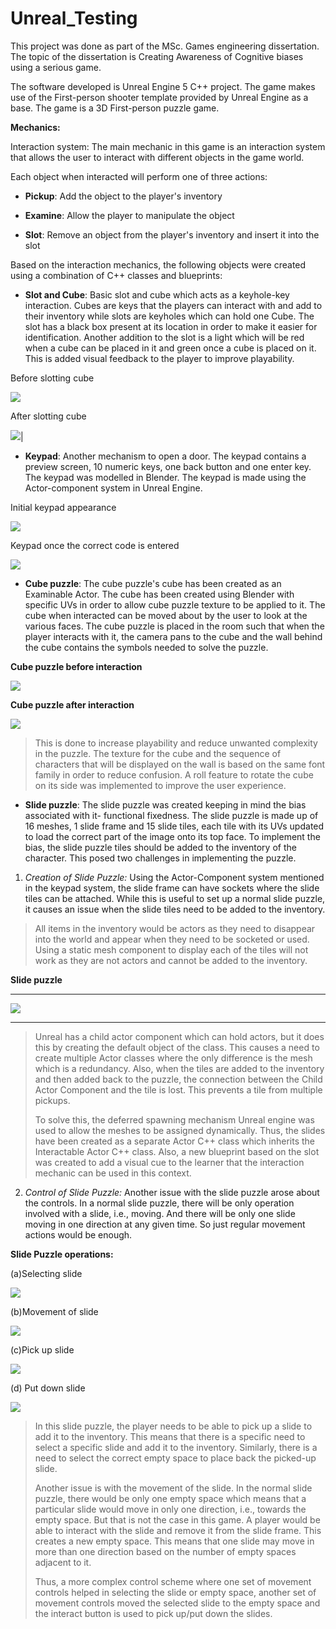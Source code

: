 # Unreal_Testing

This project was done as part of the MSc. Games engineering
dissertation. The topic of the dissertation is Creating Awareness of
Cognitive biases using a serious game.

The software developed is Unreal Engine 5 C++ project. The game makes
use of the First-person shooter template provided by Unreal Engine as a
base. The game is a 3D First-person puzzle game.

**Mechanics:**

Interaction system: The main mechanic in this game is an interaction
system that allows the user to interact with different objects in the
game world.

Each object when interacted will perform one of three actions:

-   **Pickup**: Add the object to the player's inventory

-   **Examine**: Allow the player to manipulate the object

-   **Slot**: Remove an object from the player's inventory and insert it
    into the slot

Based on the interaction mechanics, the following objects were created
using a combination of C++ classes and blueprints:

-   **Slot and Cube**: Basic slot and cube which acts as a keyhole-key
    interaction. Cubes are keys that the players can interact with and
    add to their inventory while slots are keyholes which can hold one
    Cube. The slot has a black box present at its location in order to
    make it easier for identification. Another addition to the slot is a
    light which will be red when a cube can be placed in it and green
    once a cube is placed on it. This is added visual feedback to the
    player to improve playability.

Before slotting cube

![](media/image1.png)

After slotting cube

![](media/image2.png)|


-   **Keypad**: Another mechanism to open a door. The keypad contains a
    preview screen, 10 numeric keys, one back button and one enter key.
    The keypad was modelled in Blender. The keypad is made using the
    Actor-component system in Unreal Engine.

Initial keypad appearance

![](media/image3.png)

Keypad once the correct code is entered

![](media/image4.png)

-   **Cube puzzle**: The cube puzzle's cube has been created as an
    Examinable Actor. The cube has been created using Blender with
    specific UVs in order to allow cube puzzle texture to be applied to
    it. The cube when interacted can be moved about by the user to look
    at the various faces. The cube puzzle is placed in the room such
    that when the player interacts with it, the camera pans to the cube
    and the wall behind the cube contains the symbols needed to solve
    the puzzle.

**Cube puzzle before interaction**

![](media/image5.png) 

**Cube puzzle after interaction**   

![](media/image6.png) 


> This is done to increase playability and reduce unwanted complexity in
> the puzzle. The texture for the cube and the sequence of characters
> that will be displayed on the wall is based on the same font family in
> order to reduce confusion. A roll feature to rotate the cube on its
> side was implemented to improve the user experience.

-   **Slide puzzle**: The slide puzzle was created keeping in mind the
    bias associated with it- functional fixedness. The slide puzzle is
    made up of 16 meshes, 1 slide frame and 15 slide tiles, each tile
    with its UVs updated to load the correct part of the image onto its
    top face. To implement the bias, the slide puzzle tiles should be
    added to the inventory of the character. This posed two challenges
    in implementing the puzzle.

1.  *Creation of Slide Puzzle:* Using the Actor-Component system
    mentioned in the keypad system, the slide frame can have sockets
    where the slide tiles can be attached. While this is useful to set
    up a normal slide puzzle, it causes an issue when the slide tiles
    need to be added to the inventory.

> All items in the inventory would be actors as they need to disappear
> into the world and appear when they need to be socketed or used. Using
> a static mesh component to display each of the tiles will not work as
> they are not actors and cannot be added to the inventory.

**Slide puzzle**

  -----------------------------------------------------------------------
  ![](media/image7.png)

  -----------------------------------------------------------------------



> Unreal has a child actor component which can hold actors, but it does
> this by creating the default object of the class. This causes a need
> to create multiple Actor classes where the only difference is the mesh
> which is a redundancy. Also, when the tiles are added to the inventory
> and then added back to the puzzle, the connection between the Child
> Actor Component and the tile is lost. This prevents a tile from
> multiple pickups.
>
> To solve this, the deferred spawning mechanism Unreal engine was used
> to allow the meshes to be assigned dynamically. Thus, the slides have
> been created as a separate Actor C++ class which inherits the
> Interactable Actor C++ class. Also, a new blueprint based on the slot
> was created to add a visual cue to the learner that the interaction
> mechanic can be used in this context.

2.  *Control of Slide Puzzle:* Another issue with the slide puzzle arose
    about the controls. In a normal slide puzzle, there will be only
    operation involved with a slide, i.e., moving. And there will be
    only one slide moving in one direction at any given time. So just
    regular movement actions would be enough.

**Slide Puzzle operations:** 

(a)Selecting slide

![](media/image8.png) 

(b)Movement of slide

![](media/image9.png)

(c)Pick up slide

![](media/image10.png)

(d) Put down slide

![](media/image11.png)

> In this slide puzzle, the player needs to be able to pick up a slide
> to add it to the inventory. This means that there is a specific need
> to select a specific slide and add it to the inventory. Similarly,
> there is a need to select the correct empty space to place back the
> picked-up slide.
>
> Another issue is with the movement of the slide. In the normal slide
> puzzle, there would be only one empty space which means that a
> particular slide would move in only one direction, i.e., towards the
> empty space. But that is not the case in this game. A player would be
> able to interact with the slide and remove it from the slide frame.
> This creates a new empty space. This means that one slide may move in
> more than one direction based on the number of empty spaces adjacent
> to it.
>
> Thus, a more complex control scheme where one set of movement controls
> helped in selecting the slide or empty space, another set of movement
> controls moved the selected slide to the empty space and the interact
> button is used to pick up/put down the slides.
